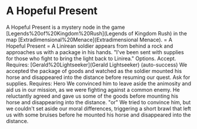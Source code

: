 # A Hopeful Present

A Hopeful Present is a mystery node in the game [Legends%20of%20Kingdom%20Rush](Legends of Kingdom Rush) in the map [Extradimensional%20Menace](Extradimensional Menace).
= A Hopeful Present =
A Linirean soldier appears from behind a rock and approaches us with a package in his hands.
"I've been sent with supplies for those who fight to bring the light back to Linirea."
Options.
Accept.
Requires: [Gerald%20Lightseeker](Gerald Lightseeker) (auto-success)
We accepted the package of goods and watched as the soldier mounted his horse and disappeared into the distance before resuming our quest.
Ask for supplies.
Requires: Hero
We convinced him to leave aside the animosity and aid us in our mission, as we were fighting against a common enemy.
He reluctantly agreed and gave us some of the goods before mounting his horse and disappearing into the distance.
"or"
We tried to convince him, but we couldn't set aside our moral differences, triggering a short brawl that left us with some bruises before he mounted his horse and disappeared into the distance.